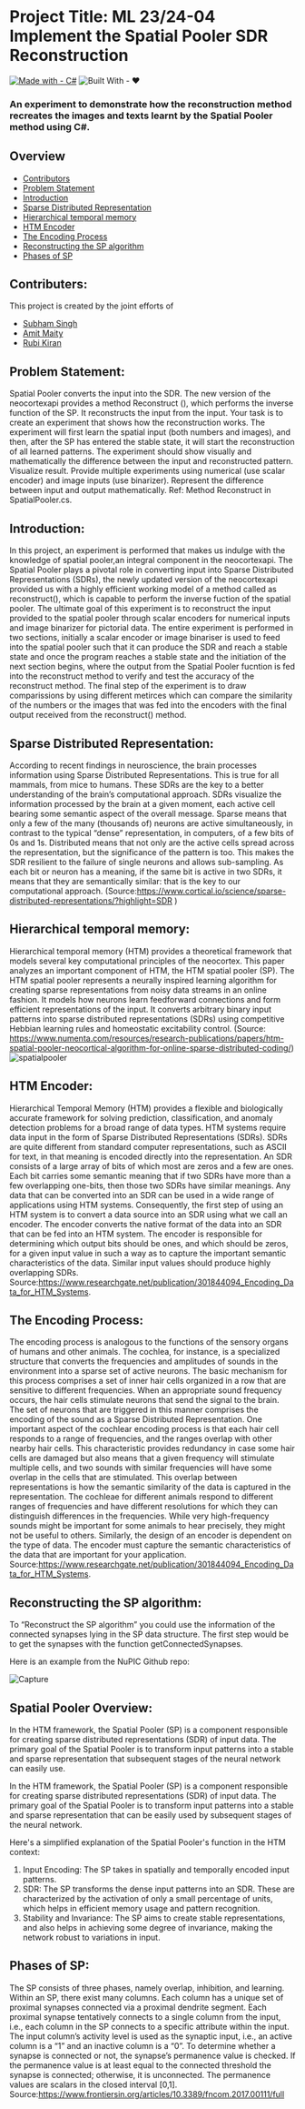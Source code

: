 # Project Title: ML 23/24-04 Implement the Spatial Pooler SDR Reconstruction
[![Made with - C#](https://img.shields.io/badge/Made_with-C%23-2ea44f?style=for-the-badge&logo=C%23)](https://learn.microsoft.com/en-us/dotnet/csharp/)
![Built With - ❤️](https://img.shields.io/badge/Built_With-❤️-2ea44f?style=for-the-badge&logo=Love)

### An experiment to demonstrate how the reconstruction method recreates the images and texts learnt by the Spatial Pooler method using C#.
## Overview
* [Contributors](#Contributers)
* [Problem Statement](#Problem-Statement)
* [Introduction](#Introduction)
* [Sparse Distributed Representation](#Sparse-Distributed-Representation)
* [Hierarchical temporal memory](#Hierarchical-temporal-memory)
* [HTM Encoder](#HTM-Encoder)
* [The Encoding Process](#The-Encoding-Process)
* [Reconstructing the SP algorithm](#Reconstructing-the-SP-algorithm)
* [Phases of SP](#Phases-of-SP)
  
## Contributers:

This project is created by the joint efforts of
* [Subham Singh](https://github.com/Subham2901)
* [Amit Maity](https://github.com/Neel1097)
* [Rubi Kiran](https://github.com/RubiKirann)

 ## Problem Statement: 
 Spatial Pooler converts the input into the SDR. The new version of the neocortexapi provides a method Reconstruct (), which performs the inverse function of the SP. It reconstructs the input from the input. Your task is to create an experiment that shows how the reconstruction works. The experiment will first learn the spatial input (both numbers and images), and then, after the SP has entered the stable state, it will start the reconstruction of all learned patterns.
The experiment should show visually and mathematically the difference between the input and reconstructed pattern.
Visualize result. Provide multiple experiments using numerical (use scalar encoder) and image inputs (use binarizer).
Represent the difference between input and output mathematically.
Ref: Method Reconstruct in SpatialPooler.cs.
 ## Introduction:
 
 In this project, an experiment is performed that makes us indulge with the knowledge of spatial pooler,an integral component in the neocortexapi. The Spatial Pooler plays a pivotal role in converting input into Sparse Distributed Representations (SDRs), the newly updated version of the neocortexapi provided us with a highly efficient working model of a method called as reconstruct(), which is capable to perform the inverse fuction of the spatial pooler.
The ultimate goal of this experiment is to reconstruct the input provided to the spatial pooler through scalar encoders for numerical inputs and image binarizer for pictorial data. The entire experiment is performed in two sections, initially a scalar encoder or image binariser is used to feed into the spatial pooler such that it can produce the SDR and reach a stable state and once the program reaches a stable state and the initiation of the next section begins, where the output from the Spatial Pooler fucntion is fed into the reconstruct method to verify and test the accuracy of the reconstruct method.
 The final step of the experiment is to draw comparissions by using different metirces which can compare the similarity of the numbers or the images that was fed into the encoders with the final output received from the reconstruct() method.
 
 ## Sparse Distributed Representation:

According to recent findings in neuroscience, the brain processes information using Sparse Distributed Representations. This is true for all mammals, from mice to humans. These SDRs are the key to a better understanding of the brain’s computational approach. SDRs visualize the information processed by the brain at a given moment, each active cell bearing some semantic aspect of the overall message. 
Sparse means that only a few of the many (thousands of) neurons are active simultaneously, in contrast to the typical “dense” representation, in computers, of a few bits of 0s and 1s. Distributed means that not only are the active cells spread across the representation, but the significance of the pattern is too. This makes the SDR resilient to the failure of single neurons and allows sub-sampling. As each bit or neuron has a meaning, if the same bit is active in two SDRs, it means that they are semantically similar: that is the key to our computational approach. (Source:https://www.cortical.io/science/sparse-distributed-representations/?highlight=SDR )

 ## Hierarchical temporal memory:

Hierarchical temporal memory (HTM) provides a theoretical framework that models several key computational principles of the neocortex. This paper analyzes an important component of HTM, the HTM spatial pooler (SP). The HTM spatial pooler represents a neurally inspired learning algorithm for creating sparse representations from noisy data streams in an online fashion. It models how neurons learn feedforward connections and form efficient representations of the input. It converts arbitrary binary input patterns into sparse distributed representations (SDRs) using competitive Hebbian learning rules and homeostatic excitability control. (Source: https://www.numenta.com/resources/research-publications/papers/htm-spatial-pooler-neocortical-algorithm-for-online-sparse-distributed-coding/)
![spatialpooler](https://github.com/Neel1097/Team-ByteBaite_neocortexapi/assets/60136654/b8b2db0b-3935-46cc-a203-5a3b6c22e68d)

## HTM Encoder:

Hierarchical Temporal Memory (HTM) provides a flexible and biologically accurate framework for solving prediction, classification, and anomaly detection problems for a broad range of data types. HTM systems require data input in the form of Sparse Distributed Representations (SDRs). SDRs are quite different from standard computer representations, such as ASCII for text, in that meaning is encoded directly into the representation. An SDR consists of a large array of bits of which most are zeros and a few are ones. Each bit carries some semantic meaning that if two SDRs have more than a few overlapping one-bits, then those two SDRs have similar meanings. Any data that can be converted into an SDR can be used in a wide range of applications using HTM systems.
Consequently, the first step of using an HTM system is to convert a data source into an SDR using what we call an encoder. The encoder converts the native format of the data into an SDR that can be fed into an HTM system. The encoder is responsible for determining which output bits should be ones, and which should be zeros, for a given input value in such a way as to capture the important semantic characteristics of the data. Similar input values should produce highly overlapping SDRs. Source:https://www.researchgate.net/publication/301844094_Encoding_Data_for_HTM_Systems.
## The Encoding Process:

The encoding process is analogous to the functions of the sensory organs of humans and other animals. The cochlea, for instance, is a specialized structure that converts the frequencies and amplitudes of sounds in the environment into a sparse set of active neurons. The basic mechanism for this process comprises a set of inner hair cells organized in a row that are sensitive to different frequencies. When an appropriate sound frequency occurs, the hair cells stimulate neurons that
send the signal to the brain. The set of neurons that are triggered in this manner comprises the encoding of the sound as a Sparse Distributed Representation. 
One important aspect of the cochlear encoding process is that each hair cell responds to a range of frequencies, and the ranges overlap with other nearby hair cells. This characteristic provides redundancy in case some hair cells are damaged but also means that a given frequency will stimulate multiple cells, and two sounds with similar frequencies will have some overlap in the cells that are stimulated. This overlap between representations is how the semantic similarity of the data is captured in the representation.
The cochleae for different animals respond to different ranges of frequencies and have different resolutions for which they can distinguish differences in the frequencies. While very high-frequency sounds might be important for some animals to hear precisely, they might not be useful to others. Similarly, the design of an encoder is dependent on the type of data. The encoder must capture the semantic characteristics of the data that are important for your application. Source:https://www.researchgate.net/publication/301844094_Encoding_Data_for_HTM_Systems.

 ## Reconstructing the SP algorithm:
  
To “Reconstruct the SP algorithm” you could use the information of the connected synapses lying in the SP data structure. The first step would be to get the synapses with the function getConnectedSynapses.

Here is an example from the NuPIC Github repo:

![Capture](https://github.com/Neel1097/Team-ByteBaite_neocortexapi/assets/60136654/642e46ce-1018-4ea3-a278-2854aca7af32)

## Spatial Pooler Overview: 

In the HTM framework, the Spatial Pooler (SP) is a component responsible for creating sparse distributed representations (SDR) of input data. The primary goal of the Spatial Pooler is to transform input patterns into a stable and sparse representation that subsequent stages of the neural network can easily use.  

In the HTM framework, the Spatial Pooler (SP) is a component responsible for creating sparse distributed representations (SDR) of input data. The primary goal of the Spatial Pooler is to transform input patterns into a stable and sparse representation that can be easily used by subsequent stages of the neural network.  

Here's a simplified explanation of the Spatial Pooler's function in the HTM context:
1. Input Encoding: The SP takes in spatially and temporally encoded input patterns.
2. SDR: The SP transforms the dense input patterns into an SDR. These are characterized by the activation of only a small percentage of units, which helps in efficient memory usage and pattern recognition.
3. Stability and Invariance: The SP aims to create stable representations, and also helps in achieving some degree of invariance, making the network robust to variations in input.

## Phases of SP:
The SP consists of three phases, namely overlap, inhibition, and learning. Within an SP, there exist many columns. Each column has a unique set of proximal synapses connected via a proximal dendrite segment. Each proximal synapse tentatively connects to a single column from the input, i.e., each column in the SP connects to a specific attribute within the input. The input column’s activity level is used as the synaptic input, i.e., an active column is a “1” and an inactive column is a “0”.
To determine whether a synapse is connected or not, the synapse’s permanence value is checked. If the permanence value is at least equal to the connected threshold the synapse is connected; otherwise, it is unconnected. The permanence values are scalars in the closed interval [0,1]. Source:https://www.frontiersin.org/articles/10.3389/fncom.2017.00111/full





